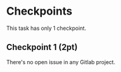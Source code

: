 # Checkpoints

This task has only 1 checkpoint.

## Checkpoint 1 (2pt)

There's no open issue in any Gitlab project.
